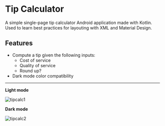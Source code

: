 # Tip Calculator
A simple single-page tip calculator Android application made with Kotlin. Used to learn best practices for layouting with XML and Material Design.
## Features
- Compute a tip given the following inputs:
  - Cost of service
  - Quality of service
  - Round up?
- Dark mode color compatibility
---
**Light mode**

![tipcalc1](https://user-images.githubusercontent.com/19531623/202135427-18fc3731-936d-425e-ac4e-0ec472a92820.png)

**Dark mode**

![tipcalc2](https://user-images.githubusercontent.com/19531623/202136156-ed895acb-3ece-4a85-9fbb-196c9c110ab1.png)

